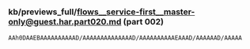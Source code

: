### kb/previews_full/flows__service-first__master-only@guest.har.part020.md (part 002)

```md
AAh0DAAEBAAAAAAAAAAD/AAAAAAAAAAAAAAD/AAAAAAAAAAEAAAD/AAAAAAD/AAAAA
```

```
